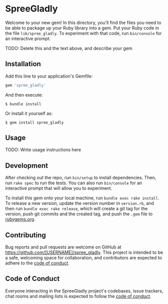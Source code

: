 # SpreeGladly

Welcome to your new gem! In this directory, you'll find the files you need to be able to package up your Ruby library into a gem. Put your Ruby code in the file `lib/spree_gladly`. To experiment with that code, run `bin/console` for an interactive prompt.

TODO: Delete this and the text above, and describe your gem

## Installation

Add this line to your application's Gemfile:

```ruby
gem 'spree_gladly'
```

And then execute:

    $ bundle install

Or install it yourself as:

    $ gem install spree_gladly

## Usage

TODO: Write usage instructions here

## Development

After checking out the repo, run `bin/setup` to install dependencies. Then, run `rake spec` to run the tests. You can also run `bin/console` for an interactive prompt that will allow you to experiment.

To install this gem onto your local machine, run `bundle exec rake install`. To release a new version, update the version number in `version.rb`, and then run `bundle exec rake release`, which will create a git tag for the version, push git commits and the created tag, and push the `.gem` file to [rubygems.org](https://rubygems.org).

## Contributing

Bug reports and pull requests are welcome on GitHub at https://github.com/[USERNAME]/spree_gladly. This project is intended to be a safe, welcoming space for collaboration, and contributors are expected to adhere to the [code of conduct](https://github.com/[USERNAME]/spree_gladly/blob/master/CODE_OF_CONDUCT.md).

## Code of Conduct

Everyone interacting in the SpreeGladly project's codebases, issue trackers, chat rooms and mailing lists is expected to follow the [code of conduct](https://github.com/[USERNAME]/spree_gladly/blob/master/CODE_OF_CONDUCT.md).
